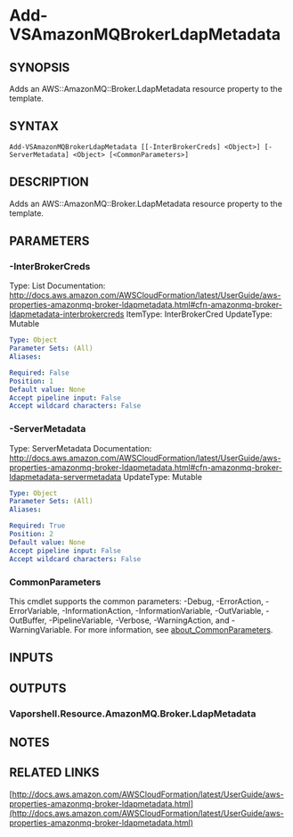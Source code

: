# Add-VSAmazonMQBrokerLdapMetadata

## SYNOPSIS
Adds an AWS::AmazonMQ::Broker.LdapMetadata resource property to the template.

## SYNTAX

```
Add-VSAmazonMQBrokerLdapMetadata [[-InterBrokerCreds] <Object>] [-ServerMetadata] <Object> [<CommonParameters>]
```

## DESCRIPTION
Adds an AWS::AmazonMQ::Broker.LdapMetadata resource property to the template.

## PARAMETERS

### -InterBrokerCreds
Type: List
Documentation: http://docs.aws.amazon.com/AWSCloudFormation/latest/UserGuide/aws-properties-amazonmq-broker-ldapmetadata.html#cfn-amazonmq-broker-ldapmetadata-interbrokercreds
ItemType: InterBrokerCred
UpdateType: Mutable

```yaml
Type: Object
Parameter Sets: (All)
Aliases:

Required: False
Position: 1
Default value: None
Accept pipeline input: False
Accept wildcard characters: False
```

### -ServerMetadata
Type: ServerMetadata
Documentation: http://docs.aws.amazon.com/AWSCloudFormation/latest/UserGuide/aws-properties-amazonmq-broker-ldapmetadata.html#cfn-amazonmq-broker-ldapmetadata-servermetadata
UpdateType: Mutable

```yaml
Type: Object
Parameter Sets: (All)
Aliases:

Required: True
Position: 2
Default value: None
Accept pipeline input: False
Accept wildcard characters: False
```

### CommonParameters
This cmdlet supports the common parameters: -Debug, -ErrorAction, -ErrorVariable, -InformationAction, -InformationVariable, -OutVariable, -OutBuffer, -PipelineVariable, -Verbose, -WarningAction, and -WarningVariable. For more information, see [about_CommonParameters](http://go.microsoft.com/fwlink/?LinkID=113216).

## INPUTS

## OUTPUTS

### Vaporshell.Resource.AmazonMQ.Broker.LdapMetadata
## NOTES

## RELATED LINKS

[http://docs.aws.amazon.com/AWSCloudFormation/latest/UserGuide/aws-properties-amazonmq-broker-ldapmetadata.html](http://docs.aws.amazon.com/AWSCloudFormation/latest/UserGuide/aws-properties-amazonmq-broker-ldapmetadata.html)

